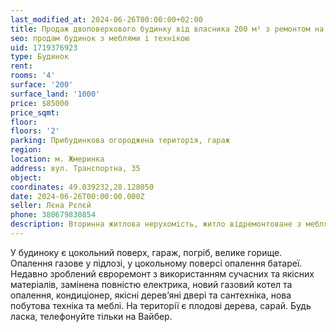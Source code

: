 ```yaml
---
last_modified_at: 2024-06-26T00:00:00+02:00
title: Продаж двоповерхового будинку від власника 200 м² з ремонтом на Транспортній
seo: продам будинок з меблями і технікою
uid: 1719376923
type: Будинок
rent:
rooms: '4'
surface: '200'
surface_land: '1000'
price: $85000
price_sqmt:
floor:
floors: '2'
parking: Прибудинкова огороджена територія, гараж
region:
location: м. Жмеринка
address: вул. Транспортна, 35
object:
coordinates: 49.039232,28.128050
date: 2024-06-26T00:00:00.000Z
seller: Лєна Рєпєй
phone: 380679830854
description: Вторинна житлова нерухомість, житло відремонтоване з меблями і технікою, придатне і готове для проживання
---
```


У будиноку є цокольний поверх, гараж, погріб, велике горище. Опалення газове у підлозі, у цокольному поверсі опалення батареї. Недавно зроблений євроремонт з використанням сучасних та якісних матеріалів, замінена повністю електрика, новий газовий котел та опалення, кондиціонер, якісні деревʼяні двері та сантехніка, нова побутова техніка та меблі. На території є плодові дерева, сарай. Будь ласка, телефонуйте тільки на Вайбер.
